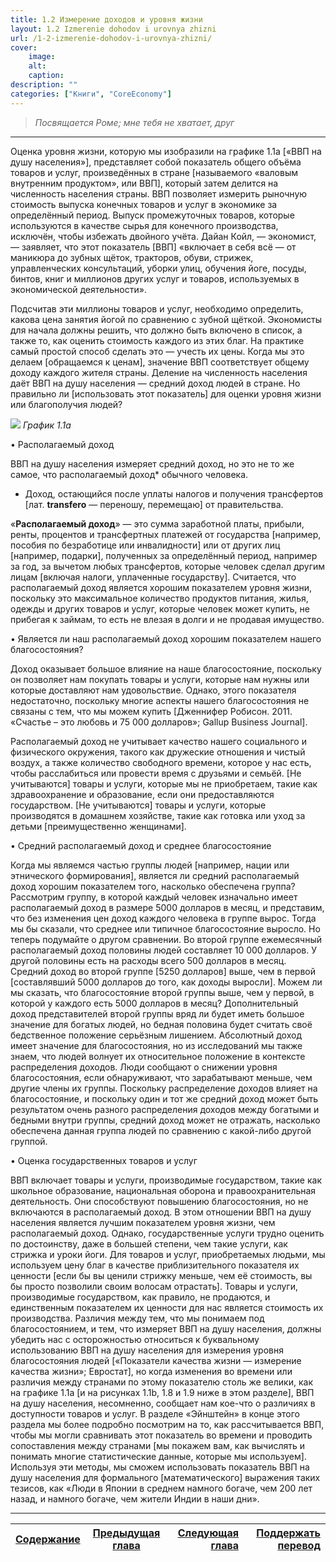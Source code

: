 ```yaml
---
title: 1.2 Измерение доходов и уровня жизни
layout: 1.2 Izmerenie dohodov i urovnya zhizni
url: /1-2-izmerenie-dohodov-i-urovnya-zhizni/
cover:
    image: 
    alt: 
    caption: 
description: ""
categories: ["Книги", "CoreEconomy"]
---
```

>
>
>*Посвящается Роме; мне тебя не хватает, друг*
>
>
>
-----

Оценка уровня жизни, которую мы изобразили на графике 1.1а [«ВВП на душу населения»], представляет собой показатель общего объёма товаров и услуг, произведённых в стране [называемого «валовым внутренним продуктом», или ВВП], который затем делится на численность населения страны. ВВП позволяет измерить рыночную стоимость выпуска конечных товаров и услуг в экономике за определённый период. Выпуск промежуточных товаров, которые используются в качестве сырья для конечного производства, исключён, чтобы избежать двойного учёта. Дайан Койл, — экономист, — заявляет, что этот показатель [ВВП] «включает в себя всё — от маникюра до зубных щёток, тракторов, обуви, стрижек, управленческих консультаций, уборки улиц, обучения йоге, посуды, бинтов, книг и миллионов других услуг и товаров, используемых в экономической деятельности».

Подсчитав эти миллионы товаров и услуг, необходимо определить, какова цена занятия йогой по сравнению с зубной щёткой. Экономисты для начала должны решить, что должно быть включено в список, а также то, как оценить стоимость каждого из этих благ. На практике самый простой способ сделать это — учесть их цены. Когда мы это делаем [обращаемся к ценам], значение ВВП соответствует общему доходу каждого жителя страны. Деление на численность населения даёт ВВП на душу населения — средний доход людей в стране. Но правильно ли [использовать этот показатель] для оценки уровня жизни или благополучия людей?

![](/img/books/micro-core/pic1-1.png "")
*График 1.1а*

• Располагаемый доход



ВВП на душу населения измеряет средний доход, но это не то же самое, что располагаемый доход* обычного человека.



* Доход, остающийся после уплаты налогов и получения трансфертов [лат. **transfero** — переношу, перемещаю] от правительства.



«**Располагаемый доход**» — это сумма заработной платы, прибыли, ренты, процентов и трансфертных платежей от государства [например, пособия по безработице или инвалидности] или от других лиц [например, подарки], полученных за определённый период, например за год, за вычетом любых трансфертов, которые человек сделал другим лицам [включая налоги, уплаченные государству]. Считается, что располагаемый доход является хорошим показателем уровня жизни, поскольку это максимальное количество продуктов питания, жилья, одежды и других товаров и услуг, которые человек может купить, не прибегая к займам, то есть не влезая в долги и не продавая имущество. 



• Является ли наш располагаемый доход хорошим показателем нашего благосостояния?



Доход оказывает большое влияние на наше благосостояние, поскольку он позволяет нам покупать товары и услуги, которые нам нужны или которые доставляют нам удовольствие. Однако, этого показателя недостаточно, поскольку многие аспекты нашего благосостояния не связаны с тем, что мы можем купить [Дженнифер Робисон. 2011. «Счастье – это любовь и 75 000 долларов»; Gallup Business Journal].

Располагаемый доход не учитывает качество нашего социального и физического окружения, такого как дружеские отношения и чистый воздух, а также количество свободного времени, которое у нас есть, чтобы расслабиться или провести время с друзьями и семьёй. [Не учитываются] товары и услуги, которые мы не приобретаем, такие как здравоохранение и образование, если они предоставляются государством. [Не учитываются] товары и услуги, которые производятся в домашнем хозяйстве, такие как готовка или уход за детьми [преимущественно женщинами].



• Средний располагаемый доход и среднее благосостояние 



Когда мы являемся частью группы людей [например, нации или этнического формирования], является ли средний располагаемый доход хорошим показателем того, насколько обеспечена группа? Рассмотрим группу, в которой каждый человек изначально имеет располагаемый доход в размере 5000 долларов в месяц, и представим, что без изменения цен доход каждого человека в группе вырос. Тогда мы бы сказали, что среднее или типичное благосостояние выросло. Но теперь подумайте о другом сравнении. Во второй группе ежемесячный располагаемый доход половины людей составляет 10 000 долларов. У другой половины есть на расходы всего 500 долларов в месяц. Средний доход во второй группе [5250 долларов] выше, чем в первой [составлявший 5000 долларов до того, как доходы выросли]. Можем ли мы сказать, что благосостояние второй группы выше, чем у первой, в которой у каждого есть 5000 долларов в месяц? Дополнительный доход представителей второй группы вряд ли будет иметь большое значение для богатых людей, но бедная половина будет считать своё бедственное положение серьёзным лишением. Абсолютный доход имеет значение для благосостояния, но из исследований мы также знаем, что людей волнует их относительное положение в контексте распределения доходов. Люди сообщают о снижении уровня благосостояния, если обнаруживают, что зарабатывают меньше, чем другие члены их группы. Поскольку распределение доходов влияет на благосостояние, и поскольку один и тот же средний доход может быть результатом очень разного распределения доходов между богатыми и бедными внутри группы, средний доход может не отражать, насколько обеспечена данная группа людей по сравнению с какой-либо другой группой.



• Оценка государственных товаров и услуг



ВВП включает товары и услуги, производимые государством, такие как школьное образование, национальная оборона и правоохранительная деятельность. Они способствуют повышению благосостояния, но не включаются в располагаемый доход. В этом отношении ВВП на душу населения является лучшим показателем уровня жизни, чем располагаемый доход. Однако, государственные услуги трудно оценить по достоинству, даже в большей степени, чем такие услуги, как стрижка и уроки йоги. Для товаров и услуг, приобретаемых людьми, мы используем цену благ в качестве приблизительного показателя их ценности [если бы вы ценили стрижку меньше, чем её стоимость, вы бы просто позволили своим волосам отрастать]. Товары и услуги, производимые государством, как правило, не продаются, и единственным показателем их ценности для нас является стоимость их производства. Различия между тем, что мы понимаем под благосостоянием, и тем, что измеряет ВВП на душу населения, должны убедить нас с осторожностью относиться к буквальному использованию ВВП на душу населения для измерения уровня благосостояния людей [«Показатели качества жизни — измерение качества жизни»; Евростат], но когда изменения во времени или различия между странами по этому показателю столь же велики, как на графике 1.1a [и на рисунках 1.1b, 1.8 и 1.9 ниже в этом разделе], ВВП на душу населения, несомненно, сообщает нам кое-что о различиях в доступности товаров и услуг. В разделе «Эйнштейн» в конце этого раздела мы более подробно посмотрим на то, как рассчитывается ВВП, чтобы мы могли сравнивать этот показатель во времени и проводить сопоставления между странами [мы покажем вам, как вычислять и понимать многие статистические данные, которые мы используем]. Используя эти методы, мы сможем использовать показатель ВВП на душу населения для формального [математического] выражения таких тезисов, как «Люди в Японии в среднем намного богаче, чем 200 лет назад, и намного богаче, чем жители Индии в наши дни».

-----

|[Cодержание](/books/core/avtor-perevoda/#h3содержаниеh3)|[Предыдущая глава](/1-ekonomika-1-1-neravenstvo-dohodov/) |[Следующая глава]()| [Поддержать перевод](/books/core/avtor-perevoda/#h3поддержать-перевод-звонкой-монетойh3)    |
|-------------------------------|:-----------------------------------:|------------------------------------------:|--------------------------------:|